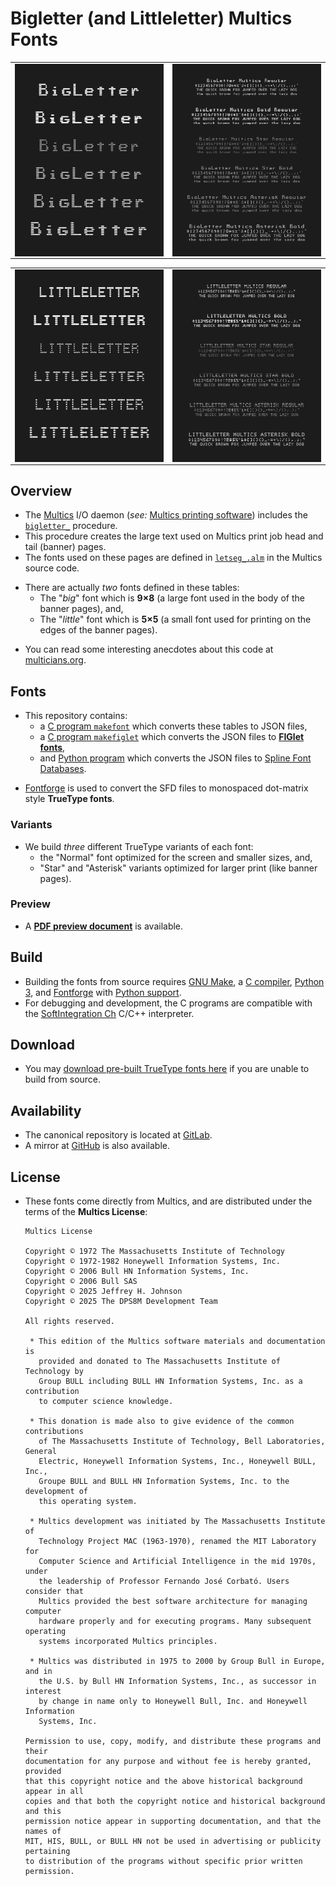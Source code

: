 <!-- SPDX-License-Identifier: Multics -->
<!-- Copyright (c) 1972 Massachusetts Institute of Technology -->
<!-- Copyright (c) 1972-1982 Honeywell Information Systems, Inc. -->
<!-- Copyright (c) 2006 Bull HN Information Systems, Inc. -->
<!-- Copyright (c) 2006 Bull SAS -->
<!-- Copyright (c) 2025 Jeffrey H. Johnson -->
<!-- Copyright (c) 2025 The DPS8M Development Team -->
<!-- scspell-id: 9c26b4ce-9415-11f0-9013-80ee73e9b8e7 -->
# Bigletter (and Littleletter) Multics Fonts

<table border="0"><tr><td><img style="display:block;" src=".preview/BigLetter.png" width="100%" height="100%"/></td><td><img style="display:block;" src=".preview/BigLetter-sample.png" width="100%" height="100%"/></td></tr></table>

<table border="0"><tr><td><img style="display:block;" src=".preview/LittleLetter.png" width="100%" height="100%"/></td><td><img style="display:block;" src=".preview/LittleLetter-sample.png" width="100%" height="100%"/></td></tr></table>

## Overview

* The [Multics](https://swenson.org/multics_wiki/) I/O daemon (*see:* [Multics printing software](https://multicians.org/printer.html)) includes the [`bigletter_`](https://dps8m.gitlab.io/sb/MR12.8/library_dir_dir/system_library_standard/source/bound_printing_cmds_.s.archive/bigletter_.pl1.html) procedure.
* This procedure creates the large text used on Multics print job head and tail (banner) pages.
* The fonts used on these pages are defined in [`letseg_.alm`](https://dps8m.gitlab.io/sb/MR12.8/library_dir_dir/system_library_standard/source/bound_printing_cmds_.s.archive/letseg_.alm.html) in the Multics source code.
[]()

[]()
* There are actually *two* fonts defined in these tables:
  * The "*big*" font which is **9×8** (a large font used in the body of the banner pages), and,
  * The "*little*" font which is **5×5** (a small font used for printing on the edges of the banner pages).
[]()

[]()
* You can read some interesting anecdotes about this code at [multicians.org](https://multicians.org/bigletter_.html).

## Fonts

* This repository contains:
  * a [C program `makefont`](makefont.c) which converts these tables to JSON files,
  * a [C program `makefiglet`](makefiglet.c) which converts the JSON files to [**FIGlet fonts**](http://www.figlet.org/),
  * and [Python program](makefont.py) which converts the JSON files to [Spline Font Databases](https://github.com/fontforge/fontforge/blob/master/fontforge/sfd.c).
[]()

[]()
* [Fontforge](https://fontforge.org/) is used to convert the SFD files to monospaced dot-matrix style **TrueType fonts**.

### Variants

* We build *three* different TrueType variants of each font:
  * the "Normal" font optimized for the screen and smaller sizes, and,
  * "Star" and "Asterisk" variants optimized for larger print (like banner pages).

### Preview

* A [**PDF preview document**](.preview/Bigletter_Littleletter.pdf) is available.

## Build

* Building the fonts from source requires [GNU Make](https://www.gnu.org/software/make/), a [C compiler](https://gcc.gnu.org/), [Python 3](https://www.python.org/), and [Fontforge](https://fontforge.org/) with [Python support](https://fontforge.org/docs/scripting/python.html).
* For debugging and development, the C programs are compatible with the [SoftIntegration Ch](https://www.softintegration.com/) C/C++ interpreter.

## Download

* You may [download pre-built TrueType fonts here](TrueType) if you are unable to build from source.

## Availability

* The canonical repository is located at [GitLab](https://gitlab.com/dps8m/font-bigletter-multics).
* A mirror at [GitHub](https://github.com/johnsonjh/font-bigletter-multics) is also available.

## License

* These fonts come directly from Multics, and are distributed under the terms of the **Multics License**:
  []()

  []()
  ```
  Multics License

  Copyright © 1972 The Massachusetts Institute of Technology
  Copyright © 1972-1982 Honeywell Information Systems, Inc.
  Copyright © 2006 Bull HN Information Systems, Inc.
  Copyright © 2006 Bull SAS
  Copyright © 2025 Jeffrey H. Johnson
  Copyright © 2025 The DPS8M Development Team

  All rights reserved.

   * This edition of the Multics software materials and documentation is
     provided and donated to The Massachusetts Institute of Technology by
     Group BULL including BULL HN Information Systems, Inc. as a contribution
     to computer science knowledge.

   * This donation is made also to give evidence of the common contributions
     of The Massachusetts Institute of Technology, Bell Laboratories, General
     Electric, Honeywell Information Systems, Inc., Honeywell BULL, Inc.,
     Groupe BULL and BULL HN Information Systems, Inc. to the development of
     this operating system.

   * Multics development was initiated by The Massachusetts Institute of
     Technology Project MAC (1963-1970), renamed the MIT Laboratory for
     Computer Science and Artificial Intelligence in the mid 1970s, under
     the leadership of Professor Fernando José Corbató. Users consider that
     Multics provided the best software architecture for managing computer
     hardware properly and for executing programs. Many subsequent operating
     systems incorporated Multics principles.

   * Multics was distributed in 1975 to 2000 by Group Bull in Europe, and in
     the U.S. by Bull HN Information Systems, Inc., as successor in interest
     by change in name only to Honeywell Bull, Inc. and Honeywell Information
     Systems, Inc.

  Permission to use, copy, modify, and distribute these programs and their
  documentation for any purpose and without fee is hereby granted, provided
  that this copyright notice and the above historical background appear in all
  copies and that both the copyright notice and historical background and this
  permission notice appear in supporting documentation, and that the names of
  MIT, HIS, BULL, or BULL HN not be used in advertising or publicity pertaining
  to distribution of the programs without specific prior written permission.
  ```
